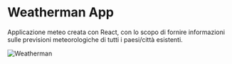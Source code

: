 # Weatherman App

Applicazione meteo creata con React, con lo scopo di fornire informazioni sulle previsioni meteorologiche di tutti i paesi/città esistenti.

![Weatherman](https://img.freepik.com/premium-vector/attractive-young-tv-news-weather-reporter-man-showing-weather-forecast_51635-7586.jpg)
